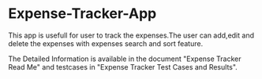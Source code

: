 # Expense-Tracker-App
This app is usefull for user to track the expenses.The user can add,edit and delete the expenses with expenses search and sort feature.

The Detailed Information is available in the document "Expense Tracker Read Me" and testcases in "Expense Tracker Test Cases and Results".
